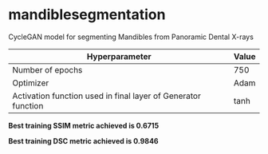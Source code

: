 # mandiblesegmentation
CycleGAN model for segmenting Mandibles from Panoramic Dental X-rays

|          Hyperparameter                                           |        Value         |
|-------------------------------------------------------------------|----------------------|
| Number of epochs                                                  |          750         |
| Optimizer                                                         |         Adam         | 
| Activation function used in final layer of Generator function     |         tanh         |              

**Best training SSIM metric achieved is 0.6715**

**Best training DSC  metric achieved is 0.9846**

